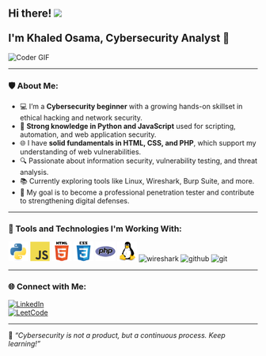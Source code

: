 <h2 align="left">
  <br>Hi there! <img src="https://user-images.githubusercontent.com/42378118/110234147-e3259600-7f4e-11eb-95be-0c4047144dea.gif" width="30"><br><br> 
I'm Khaled Osama, Cybersecurity Analyst 🔐<br>
</h2>

<img src="https://media.giphy.com/media/SWoSkN6DxTszqIKEqv/giphy.gif" alt="Coder GIF" width="500">

---

### 🛡️ About Me:

- 💻 I’m a **Cybersecurity beginner** with a growing hands-on skillset in ethical hacking and network security.
- 🧠 **Strong knowledge in Python and JavaScript** used for scripting, automation, and web application security.
- 🌐 I have **solid fundamentals in HTML, CSS, and PHP**, which support my understanding of web vulnerabilities.
- 🔍 Passionate about information security, vulnerability testing, and threat analysis.
- 📚 Currently exploring tools like Linux, Wireshark, Burp Suite, and more.
- 🎯 My goal is to become a professional penetration tester and contribute to strengthening digital defenses.

---

### 🧰 Tools and Technologies I'm Working With:

<p align="left">
  <img src="https://raw.githubusercontent.com/devicons/devicon/master/icons/python/python-original.svg" alt="python" width="40" height="40"/>
  <img src="https://raw.githubusercontent.com/devicons/devicon/master/icons/javascript/javascript-original.svg" alt="javascript" width="40" height="40"/>
  <img src="https://raw.githubusercontent.com/devicons/devicon/master/icons/html5/html5-original-wordmark.svg" alt="html5" width="40" height="40"/>
  <img src="https://raw.githubusercontent.com/devicons/devicon/master/icons/css3/css3-original-wordmark.svg" alt="css3" width="40" height="40"/>
  <img src="https://raw.githubusercontent.com/devicons/devicon/master/icons/php/php-original.svg" alt="php" width="40" height="40"/>
  <img src="https://raw.githubusercontent.com/devicons/devicon/master/icons/linux/linux-original.svg" alt="linux" width="40" height="40"/>
  <img src="https://www.vectorlogo.zone/logos/wireshark/wireshark-icon.svg" alt="wireshark" width="40" height="40"/>
  <img src="https://www.vectorlogo.zone/logos/github/github-icon.svg" alt="github" width="40" height="40"/>
  <img src="https://www.vectorlogo.zone/logos/git-scm/git-scm-icon.svg" alt="git" width="40" height="40"/>
</p>

---

### 🌐 Connect with Me:

[![LinkedIn](https://img.shields.io/badge/-LinkedIn-blue?style=flat-square&logo=linkedin&logoColor=white)](https://www.linkedin.com/in/khaledosama22)  
[![LeetCode](https://img.shields.io/badge/-LeetCode-FFA116?style=flat-square&logo=leetcode&logoColor=white)](https://leetcode.com/u/khaledosama47/)


---

🧠 *“Cybersecurity is not a product, but a continuous process. Keep learning!”*

